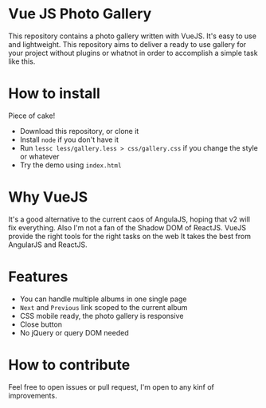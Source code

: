 # Vue JS Photo Gallery

This repository contains a photo gallery written with VueJS. It's easy to use and lightweight. 
This repository aims to deliver a ready to use gallery for your project without plugins
or whatnot in order to accomplish a simple task like this.

# How to install

Piece of cake!
* Download this repository, or clone it
* Install `node` if you don't have it
* Run `lessc less/gallery.less > css/gallery.css` if you change the style or whatever
* Try the demo using `index.html`

# Why VueJS

It's a good alternative to the current caos of AngulaJS, hoping that v2 will fix everything.
Also I'm not a fan of the Shadow DOM of ReactJS. VueJS provide the right tools for the right tasks on the web
It takes the best from AngularJS and ReactJS.

# Features

* You can handle multiple albums in one single page
* `Next` and `Previous` link scoped to the current album
* CSS mobile ready, the photo gallery is responsive
* Close button
* No jQuery or query DOM needed

# How to contribute

Feel free to open issues or pull request, I'm open to any kinf of improvements. 

